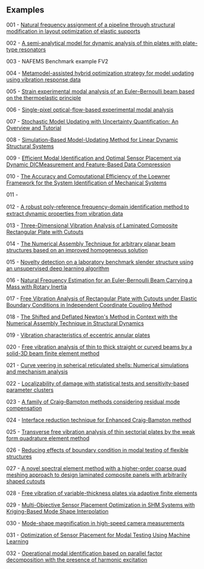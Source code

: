 ## Examples

001 - [Natural frequency assignment of a pipeline through structural modification in layout optimization of elastic supports](https://doi.org/10.1016/j.jsv.2023.117702)

002 - [A semi-analytical model for dynamic analysis of thin plates with plate-type resonators](https://doi.org/10.1007/s00707-023-03496-4)

003 - NAFEMS Benchmark example FV2

004 - [Metamodel-assisted hybrid optimization strategy for model updating using vibration response data](https://doi.org/10.1016/j.advengsoft.2023.103515)

005 - [Strain experimental modal analysis of an Euler–Bernoulli beam based on the thermoelastic principle](https://doi.org/10.1016/j.ymssp.2023.110655)

006 - [Single-pixel optical-flow-based experimental modal analysis](https://doi.org/10.1016/j.ymssp.2023.110686)

007 - [Stochastic Model Updating with Uncertainty Quantification: An Overview and Tutorial](https://doi.org/10.1016/j.ymssp.2023.110784)

008 - [Simulation-Based Model-Updating Method for Linear Dynamic Structural Systems](https://doi.org/10.3390/app131810494)

009 - [Efficient Modal Identification and Optimal Sensor Placement via Dynamic DICMeasurement and Feature-Based Data Compression](https://doi.org/10.3390/vibration6040050)

010 - [The Accuracy and Computational Efficiency of the Loewner Framework for the System Identification of Mechanical Systems](https://doi.org/10.3390/aerospace10060571)

011 - 

012 - [A robust poly-reference frequency-domain identiﬁcation method to extract dynamic properties from vibration data](https://doi.org/10.1038/s44172-023-00122-y)

013 - [Three-Dimensional Vibration Analysis of Laminated Composite Rectangular Plate with Cutouts](https://doi.org/10.3390/ma13143113)

014 - [The Numerical Assembly Technique for arbitrary planar beam structures based on an improved homogeneous solution](https://doi.org/10.1002/pamm.202200059)

015 - [Novelty detection on a laboratory benchmark slender structure using an unsupervised deep learning algorithm](https://doi.org/10.1590/1679-78257591)

016 - [Natural Frequency Estimation for an Euler-Bernoulli Beam Carrying a Mass with Rotary Inertia](https://www.researchgate.net/publication/375865124_Natural_Frequency_Estimation_for_an_Euler-Bernoulli_Beam_Carrying_a_Mass_with_Rotary_Inertia)

017 - [Free Vibration Analysis of Rectangular Plate with Cutouts under Elastic Boundary Conditions in Independent Coordinate Coupling Method](https://doi.org/10.32604/cmes.2022.021340)

018 - [The Shifted and Deflated Newton's Method in Context with the Numerical Assembly Technique in Structural Dynamics](https://dx.doi.org/10.2139/ssrn.4648345)

019 - [Vibration characteristics of eccentric annular plates](https://doi.org/10.1016/j.tws.2023.111043)

020 - [Free vibration analysis of thin to thick straight or curved beams by a solid-3D beam finite element method](https://doi.org/10.1016/j.tws.2023.111028)

021 - [Curve veering in spherical reticulated shells: Numerical simulations and mechanism analysis](https://doi.org/10.1016/j.tws.2023.111026)

022 - [Localizability of damage with statistical tests and sensitivity-based parameter clusters](https://doi.org/10.1016/j.ymssp.2023.110783)

023 - [A family of Craig–Bampton methods considering residual mode compensation](https://doi.org/10.1016/j.amc.2019.124822)

024 - [Interface reduction technique for Enhanced Craig-Bampton method](https://doi.org/10.1016/j.ymssp.2023.111074)

025 -  [Transverse free vibration analysis of thin sectorial plates by the weak form quadrature element method](https://doi.org/10.1177/10775463231225276)

026 - [Reducing effects of boundary condition in modal testing of flexible structures](https://doi.org/10.1007/s12206-023-1208-9)

027 - [A novel spectral element method with a higher-order coarse quad meshing approach to design laminated composite panels with arbitrarily shaped cutouts](https://doi.org/10.1016/j.tws.2024.111636)

028 - [Free vibration of variable-thickness plates via adaptive finite elements](https://doi.org/10.1016/j.jsv.2024.118336)

029 - [Multi-Objective Sensor Placement Optimization in SHM Systems with Kriging-Based Mode Shape Interpolation](https://doi.org/10.1016/j.ymssp.2024.111150)

030 - [Mode-shape magnification in high-speed camera measurements](https://doi.org/10.1016/j.ymssp.2024.111336)

031 - [Optimization of Sensor Placement for Modal Testing Using Machine Learning](http://dx.doi.org/10.20944/preprints202403.0604.v1)

032 - [Operational modal identification based on parallel factor decomposition with the presence of harmonic excitation](https://doi.org/10.5802/crmeca.90)
